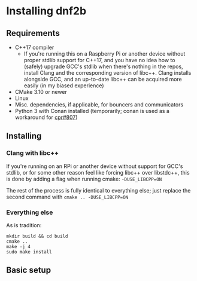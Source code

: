 # Installing dnf2b

## Requirements

* C++17 compiler
    * If you're running this on a Raspberry Pi or another device without proper stdlib support for C++17, and you have no idea how to (safely) upgrade GCC's stdlib when there's nothing in the repos, install Clang and the corresponding version of libc++. Clang installs alongside GCC, and an up-to-date libc++ can be acquired more easily (in my biased experience)
* CMake 3.10 or newer
* Linux
* Misc. dependencies, if applicable, for bouncers and communicators
* Python 3 with Conan installed (temporarily; conan is used as a workaround for [cpr#807](https://github.com/libcpr/cpr/issues/807))

## Installing

### Clang with libc++

If you're running on an RPi or another device without support for GCC's stdlib, or for some other reason feel like forcing libc++ over libstdc++, this is done by adding a flag when running cmake: `-DUSE_LIBCPP=ON`

The rest of the process is fully identical to everything else; just replace the second command with `cmake .. -DUSE_LIBCPP=ON`

### Everything else

As is tradition:
```
mkdir build && cd build
cmake ..
make -j 4
sudo make install
```

## Basic setup


